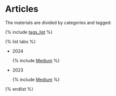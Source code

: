 # Articles

The materials are divided by categories and tagged:

{% include [tags_list](./_includes/tags_list.md) %}

{% list tabs %}
  
  - 2024
    
    {% include [Medium](./_includes/publications/2024/medium.md) %}

  - 2023

    {% include [Medium](./_includes/publications/2023/medium.md) %}

{% endlist %}
